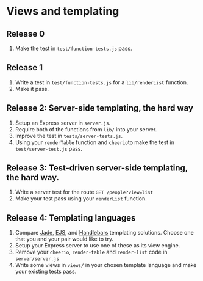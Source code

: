 # Views and templating

## Release 0

1. Make the test in `test/function-tests.js` pass.


## Release 1

1. Write a test in `test/function-tests.js` for a `lib/renderList` function.
2. Make it pass.


## Release 2: Server-side templating, the hard way

1. Setup an Express server in `server.js`.
2. Require both of the functions from `lib/` into your server.
3. Improve the test in `tests/server-tests.js`.
4. Using your `renderTable` function and `cheerio`to make the test in `test/server-test.js` pass.


## Release 3: Test-driven server-side templating, the hard way.

1. Write a server test for the route `GET /people?view=list`
2. Make your test pass using your `renderList` function.


## Release 4: Templating languages

1. Compare [Jade](https://www.npmjs.com/package/jade), [EJS](https://www.npmjs.com/package/ejs), and [Handlebars](https://github.com/ericf/express-handlebars) templating solutions. Choose one that you and your pair would like to try.
2. Setup your Express server to use one of these as its view engine.
3. Remove your `cheerio`, `render-table` and `render-list` code in `server/server.js`
4. Write some views in `views/` in your chosen template language and make your existing tests pass.

